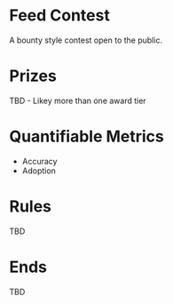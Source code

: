 Feed Contest
============

A bounty style contest open to the public.

Prizes
======

TBD - Likey more than one award tier

Quantifiable Metrics
====================

- Accuracy
- Adoption

Rules
=====

TBD

Ends
====

TBD

